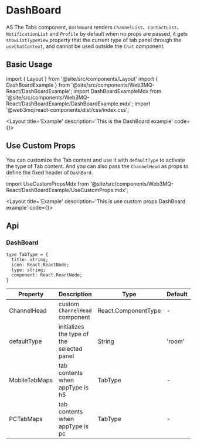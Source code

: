 # DashBoard
AS The Tabs component, `DashBoard` renders `ChannelList`、`ContactList`、`NotificationList` and `Profile` by default when no props are passed, it gets `showListTypeView` property that the current type of tab panel  through the `useChatContext`, and cannot be used outside the `Chat` component.

## Basic Usage

import { Layout } from '@site/src/components/Layout'
import { DashBoardExample } from '@site/src/components/Web3MQ-React/DashBoardExample';
import DashBoardExampleMdx from '@site/src/components/Web3MQ-React/DashBoardExample/DashBoardExample.mdx';
import '@web3mq/react-components/dist/css/index.css';

<Layout
title='Example'
description='This is the DashBoard example'
code={<DashBoardExampleMdx />}>
<DashBoardExample />
</Layout>

## Use Custom Props
You can customize the Tab content and use it with `defaultType` to activate the type of Tab content. And you can also pass the `ChannelHead` as props to define the fixed header of `DashBord`.

import UseCustomPropsMdx from '@site/src/components/Web3MQ-React/DashBoardExample/UseCustomProps.mdx';

<Layout
title='Example'
description='This is use custom props DashBoard example'
code={<UseCustomPropsMdx />}>
<DashBoardExample type='custom' />
</Layout>

## Api
### DashBoard
```tsx
type TabType = {
  title: string;
  icon: React.ReactNode;
  type: string;
  component: React.ReactNode;
}
```

| Property       | Description                            | Type               | Default | required |
| -------------- | -------------------------------------- | ------------------ | ------- | -------- |
| ChannelHead    | custom `ChannelHead` component         | React.ComponentType |   -     |  false  |
| defaultType    | initializes the type of the selected panel | String             | 'room'  |  false  |
| MobileTabMaps  | tab contents when appType is h5        | TabType            |   -     |  false  |
| PCTabMaps      | tab contents when appType is pc        | TabType            |   -     |  false  |